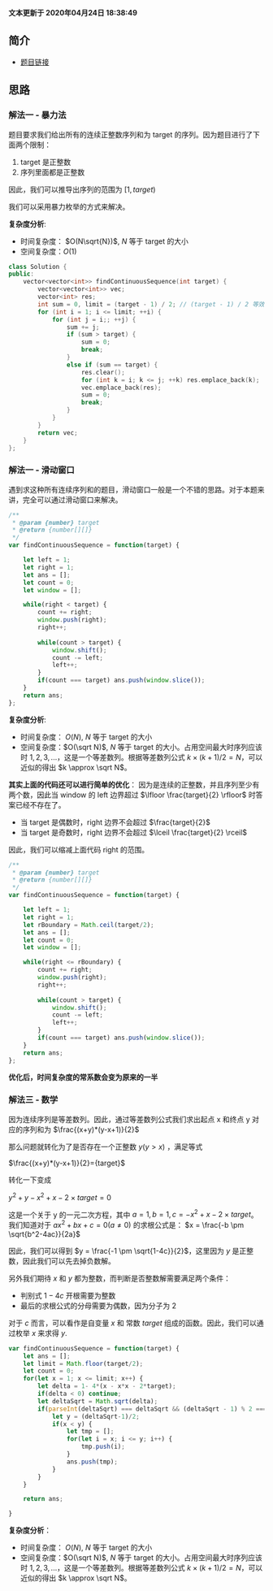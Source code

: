 **文本更新于 2020年04月24日 18:38:49**
 
 
## 简介
- [题目链接](https://leetcode-cn.com/problems/he-wei-sde-lian-xu-zheng-shu-xu-lie-lcof/)

## 思路
### 解法一 - 暴力法
题目要求我们给出所有的连续正整数序列和为 target 的序列。因为题目进行了下面两个限制：
1. target 是正整数
2. 序列里面都是正整数

因此，我们可以推导出序列的范围为 $[1, target)$

我们可以采用暴力枚举的方式来解决。

**复杂度分析**:
- 时间复杂度： $O(N\sqrt{N})$, $N$ 等于 target 的大小
- 空间复杂度：$O(1)$

```c++
class Solution {
public:
    vector<vector<int>> findContinuousSequence(int target) {
        vector<vector<int>> vec;
        vector<int> res;
        int sum = 0, limit = (target - 1) / 2; // (target - 1) / 2 等效于 target / 2 下取整
        for (int i = 1; i <= limit; ++i) {
            for (int j = i;; ++j) {
                sum += j;
                if (sum > target) {
                    sum = 0;
                    break;
                }
                else if (sum == target) {
                    res.clear();
                    for (int k = i; k <= j; ++k) res.emplace_back(k);
                    vec.emplace_back(res);
                    sum = 0;
                    break;
                }
            }
        }
        return vec;
    }
};
```
### 解法一 - 滑动窗口


遇到求这种所有连续序列和的题目，滑动窗口一般是一个不错的思路。对于本题来讲，完全可以通过滑动窗口来解决。


```javascript
/**
 * @param {number} target
 * @return {number[][]}
 */
var findContinuousSequence = function(target) {

    let left = 1;
    let right = 1;
    let ans = [];
    let count = 0;
    let window = [];

    while(right < target) {
        count += right;
        window.push(right);
        right++;
        
        while(count > target) {
            window.shift();
            count -= left;
            left++;
        }
        if(count === target) ans.push(window.slice());
    }
    return ans;
};

```

**复杂度分析**:
- 时间复杂度： $O(N)$, $N$ 等于 target 的大小
- 空间复杂度：$O(\sqrt N)$, $N$ 等于 target 的大小。占用空间最大时序列应该时 $1,2,3,...$，这是一个等差数列。根据等差数列公式 $k \times (k+1) / 2 = N$，可以近似的得出 $k \approx \sqrt N$。

**其实上面的代码还可以进行简单的优化**：
因为是连续的正整数，并且序列至少有两个数，因此当 window 的 left 边界超过 $\lfloor \frac{target}{2} \rfloor$ 时答案已经不存在了。
- 当 target 是偶数时，right 边界不会超过 $\frac{target}{2}$
- 当 target 是奇数时，right 边界不会超过 $\lceil \frac{target}{2} \rceil$

因此，我们可以缩减上面代码 right 的范围。
```javascript
/**
 * @param {number} target
 * @return {number[][]}
 */
var findContinuousSequence = function(target) {

    let left = 1;
    let right = 1;
    let rBoundary = Math.ceil(target/2);
    let ans = [];
    let count = 0;
    let window = [];

    while(right <= rBoundary) {
        count += right;
        window.push(right);
        right++;
        
        while(count > target) {
            window.shift();
            count -= left;
            left++;
        }
        if(count === target) ans.push(window.slice());
    }
    return ans;
};

```

**优化后，时间复杂度的常系数会变为原来的一半**


### 解法三 - 数学
因为连续序列是等差数列。因此，通过等差数列公式我们求出起点 x 和终点 y 对应的序列和为 $\frac{(x+y)*(y-x+1)}{2}$​	

那么问题就转化为了是否存在一个正整数 $y(y>x)$ ，满足等式

$\frac{(x+y)*(y-x+1)}{2}={target}$

转化一下变成

$y^2+y-x^2+x-2 \times {target}=0$

这是一个关于 y 的一元二次方程，其中 $a=1,b=1,c=-x^2+x-2 \times {target}$。
我们知道对于 $ax^2 + bx+c = 0 (a \neq 0)$ 的求根公式是： $x = \frac{-b \pm \sqrt{b^2-4ac}}{2a}$

因此，我们可以得到 $y = \frac{-1 \pm \sqrt{1-4c}}{2}$，这里因为 $y$ 是正整数，因此我们可以先去掉负数解。

另外我们期待 $x$ 和 $y$ 都为整数，而判断是否整数解需要满足两个条件：

- 判别式 $1-4c$ 开根需要为整数
- 最后的求根公式的分母需要为偶数，因为分子为 $2$

对于 $c$ 而言，可以看作是自变量 $x$ 和 常数 $target$ 组成的函数。因此，我们可以通过枚举 $x$ 来求得 $y$.
```javascript
var findContinuousSequence = function(target) {
    let ans = [];
    let limit = Math.floor(target/2);
    let count = 0;
    for(let x = 1; x <= limit; x++) {
        let delta = 1- 4*(x - x*x - 2*target);
        if(delta < 0) continue;
        let deltaSqrt = Math.sqrt(delta);
        if(parseInt(deltaSqrt) === deltaSqrt && (deltaSqrt - 1) % 2 === 0) {
            let y = (deltaSqrt-1)/2;
            if(x < y) {
                let tmp = [];
                for(let i = x; i <= y; i++) {
                    tmp.push(i);
                }
                ans.push(tmp);
            }
        }
    }

    return ans;

}

```

**复杂度分析**：
- 时间复杂度： $O(N)$, $N$ 等于 target 的大小
- 空间复杂度：$O(\sqrt N)$, $N$ 等于 target 的大小。占用空间最大时序列应该时 $1,2,3,...$，这是一个等差数列。根据等差数列公式 $k \times (k+1) / 2 = N$，可以近似的得出 $k \approx \sqrt N$。